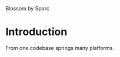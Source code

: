 Blossom by Sparc
<!--<img alt="Blossom" width="400" src="Sparc.Blossom/Server/wwwroot/images/Blossom Color.png"/>-->

# Introduction 
From one codebase springs many platforms.